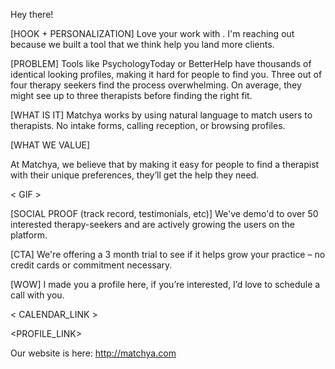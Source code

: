 Hey there!

[HOOK + PERSONALIZATION]
Love your work with <PERSONALIZATION>. I'm reaching out because we built a tool that we think help you land more clients.

[PROBLEM]
Tools like PsychologyToday or BetterHelp have thousands of identical looking profiles, making it hard for people to find you. Three out of four therapy seekers find the process overwhelming. On average, they might see up to three therapists before finding the right fit.

[WHAT IS IT]
Matchya works by using natural language to match users to therapists. No intake forms, calling reception, or browsing profiles.

[WHAT WE VALUE]

At Matchya, we believe that by making it easy for people to find a therapist with their unique preferences, they’ll get the help they need.

< GIF >

[SOCIAL PROOF (track record, testimonials, etc)]
We've demo'd to over 50 interested therapy-seekers and are actively growing the users on the platform.

[CTA]
We're offering a 3 month trial to see if it helps grow your practice – no credit cards or commitment necessary.

[WOW]
I made you a profile here, if you’re interested, I’d love to schedule a call with you.

< CALENDAR_LINK >

<PROFILE_LINK>

Our website is here: http://matchya.com
